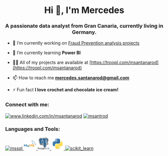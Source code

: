 <h1 align="center">Hi 👋, I'm Mercedes</h1>
<h3 align="center">A passionate data analyst from Gran Canaria, currently living in Germany.</h3>

- 🔭 I’m currently working on [Fraud Prevention analysis projects](https://github.com/msantanarod/Fraud-Prevention-Analytics)

- 🌱 I’m currently learning **Power BI**

- 👨‍💻 All of my projects are available at [https://troopl.com/msantanarod](https://troopl.com/msantanarod)

- 📫 How to reach me **mercedes.santanarod@gmail.com**

- ⚡ Fun fact **I love crochet and chocolate ice cream!**

<h3 align="left">Connect with me:</h3>
<p align="left">
<a href="https://linkedin.com/in/www.linkedin.com/in/msantanarod" target="blank"><img align="center" src="https://raw.githubusercontent.com/rahuldkjain/github-profile-readme-generator/master/src/images/icons/Social/linked-in-alt.svg" alt="www.linkedin.com/in/msantanarod" height="30" width="40" /></a>
<a href="https://kaggle.com/msantrod" target="blank"><img align="center" src="https://raw.githubusercontent.com/rahuldkjain/github-profile-readme-generator/master/src/images/icons/Social/kaggle.svg" alt="msantrod" height="30" width="40" /></a>
</p>

<h3 align="left">Languages and Tools:</h3>
<p align="left"> <a href="https://www.microsoft.com/en-us/sql-server" target="_blank" rel="noreferrer"> <img src="https://www.svgrepo.com/show/303229/microsoft-sql-server-logo.svg" alt="mssql" width="40" height="40"/> </a> <a href="https://www.mysql.com/" target="_blank" rel="noreferrer"> <img src="https://raw.githubusercontent.com/devicons/devicon/master/icons/mysql/mysql-original-wordmark.svg" alt="mysql" width="40" height="40"/> </a> <a href="https://www.postgresql.org" target="_blank" rel="noreferrer"> <img src="https://raw.githubusercontent.com/devicons/devicon/master/icons/postgresql/postgresql-original-wordmark.svg" alt="postgresql" width="40" height="40"/> </a> <a href="https://www.python.org" target="_blank" rel="noreferrer"> <img src="https://raw.githubusercontent.com/devicons/devicon/master/icons/python/python-original.svg" alt="python" width="40" height="40"/> </a> <a href="https://scikit-learn.org/" target="_blank" rel="noreferrer"> <img src="https://upload.wikimedia.org/wikipedia/commons/0/05/Scikit_learn_logo_small.svg" alt="scikit_learn" width="40" height="40"/> </a> </p>
